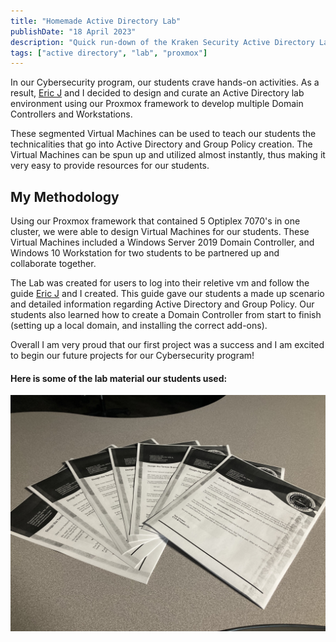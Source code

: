 ```yaml
---
title: "Homemade Active Directory Lab"
publishDate: "18 April 2023"
description: "Quick run-down of the Kraken Security Active Directory Lab"
tags: ["active directory", "lab", "proxmox"]
---
```


In our Cybersecurity program, our students crave hands-on activities. As a result, [Eric J](https://35th.io) and I decided to design and curate an Active Directory lab environment using our Proxmox framework to develop multiple Domain Controllers and Workstations.

These segmented Virtual Machines can be used to teach our students the technicalities that go into Active Directory and Group Policy creation. The Virtual Machines can be spun up and utilized almost instantly, thus making it very easy to provide resources for our students.

## My Methodology

Using our Proxmox framework that contained 5 Optiplex 7070's in one cluster, we were able to design Virtual Machines for our students. These Virtual Machines included a Windows Server 2019 Domain Controller, and Windows 10 Workstation for two students to be partnered up and collaborate together.

The Lab was created for users to log into their reletive vm and follow the guide [Eric J](https://35th.io) and I created. This guide gave our students a made up scenario and detailed information regarding Active Directory and Group Policy. Our students also learned how to create a Domain Controller from start to finish (setting up a local domain, and installing the correct add-ons).

Overall I am very proud that our first project was a success and I am excited to begin our future projects for our Cybersecurity program!

#### Here is some of the lab material our students used:

![lab material](/src/content/post/active-directory-lab/adlab.jpg)
